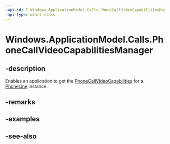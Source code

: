 ----api-id: T:Windows.ApplicationModel.Calls.PhoneCallVideoCapabilitiesManager
-api-type: winrt class
---<!-- Class syntax.public class PhoneCallVideoCapabilitiesManager --># Windows.ApplicationModel.Calls.PhoneCallVideoCapabilitiesManager## -descriptionEnables an application to get the [PhoneCallVideoCapabilities](phonecallvideocapabilities.md) for a [PhoneLine](phoneline.md) instance.## -remarks## -examples## -see-also